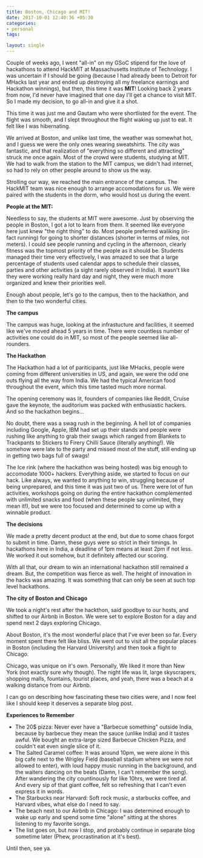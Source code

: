 ```yaml
---
title: Boston, Chicago and MIT!
date: 2017-10-01 12:40:36 +05:30
categories:
- personal
tags:

layout: single
---
```


Couple of weeks ago, I went "all-in" on my GSoC stipend for the love of hackathons to attend HackMIT at Massachusetts Institute of Technology. I was uncertain if I should be going (because I had already been to Detroit for MHacks last year and ended up destroying all my freelance earnings and Hackathon winnings), but then, this time it was **MIT**! Looking back 2 years from now, I'd never have imagined that one day I'll get a chance to visit MIT. So I made my decision, to go all-in and give it a shot.

This time it was just me and Gautam who were shortlisted for the event. The flight was smooth, and I slept throughout the flight waking up just to eat. It felt like I was hibernating.

We arrived at Boston, and unlike last time, the weather was somewhat hot, and I guess we were the only ones wearing sweatshirts. The city was fantastic, and that realization of "everything so different and attracting" struck me once again. Most of the crowd were students, studying at MIT. We had to walk from the station to the MIT campus, we didn't had internet, so had to rely on other people around to show us the way.


Strolling our way, we reached the main entrance of the campus. The HackMIT team was nice enough to arrange accomodations for us. We were paired with the students in the dorm, who would host us during the event.

**People at the MIT:**

Needless to say, the students at MIT were awesome. Just by observing the people in Boston, I got a lot to learn from them. It seemed like everyone here just knew "the right thing" to do. Most people preferred waliking (in-fact running) for going to shorter distances (shorter in terms of miles, not meters). I could see people running and cycling in the afternoon, clearly fitness was the topmost priority of the people as it should be. Students managed their time very effectively, I was amazed to see that a large percentage of students used calendar apps to schedule their classes, parties and other activities (a sight rarely observed in India). It wasn't like they were working really hard day and night, they were much more organized and knew their priorities well.

Enough about people, let's go to the campus, then to the hackathon, and then to the two wonderful cities.

**The campus**

The campus was huge, looking at the infrastucture and facilities, it seemed like we've moved ahead 5 years in time. There were countless number of activities one could do in MIT, so most of the people seemed like all-rounders.

**The Hackathon**

The Hackathon had a lot of pariticipants, just like MHacks, people were coming from different universities in US, and again, we were the odd one outs flying all the way from India. We had the typical American food throughout the event, which this time tasted much more normal.

The opening ceremony was lit, founders of companies like Reddit, Cruise gave the keynote, the auditorium was packed with enthusiastic hackers. And so the hackathon begins...

No doubt, there was a swag rush in the beginning. A hell lot of companies including Google, Apple, IBM had set up their stands and people were rushing like anything to grab their swags which ranged from Blankets to Trackpants to Stickers to Firery Chilli Sauce (literally anything!). We somehow were late to the party and missed most of the stuff, still ending up in getting two bags full of swags!

The Ice rink (where the hackathon was being hosted) was big enough to accomodate 1000+ hackers. Everything aside, we started to focus on our hack. Like always, we wanted to anything to win, struggling because of being unprepared, and this time it was just two of us. There were lot of fun activities, workshops going on during the entire hackathon complemented with unlimited snacks and food (when these people say unlimited, they mean it!), but we were too focused and determined to come up with a winnable product.

**The decisions**

We made a pretty decent product at the end, but due to some chaos forgot to submit in time. Damn, these guys were so strict in their timings. In hackathons here in India, a deadline of 1pm means at least 2pm if not less. We worked it out somehow, but it definitely affected our scoring.

With all that, our dream to win an international hackathon still remained a dream. But, the competition was fierce as well. The height of innovation in the hacks was amazing. It was something that can only be seen at such top level hackathons.

**The city of Boston and Chicago**

We took a night's rest after the hackthon, said goodbye to our hosts, and shifted to our Airbnb in Boston. We were set to explore Boston for a day and spend next 2 days exploring Chicago.

About Boston, it's the most wonderful place that I've ever been so far. Every moment spent there felt like bliss. We went out to visit all the popular places in Boston (including the Harvard University) and then took a flight to Chicago.

Chicago, was unique on it's own. Personally, We liked it more than New York (not exactly sure why though). The night life was lit, large skyscrapers, shopping malls, fountains, tourist places, and yeah, there was a beach at a walking distance from our Airbnb.

I can go on describing how fascinating these two cities were, and I now feel like I should keep it deserves a separate blog post.


**Experiences to Remember**

- The 20$ pizza: Never ever have a "Barbecue something" outside India, because by barbecue they mean the sauce (unlike India) and it tastes awful. We bought an extra-large sized Barbecue Chicken Pizza, and couldn't eat even single slice of it.
- The Salted Caramel coffee: It was around 10pm, we were alone in this big cafe next to the Wrigley Field (baseball stadium where we were not allowed to enter), with loud happy music running in the background, and the waiters dancing on the beats (Damn, I can't remember the song). After wandering the city countinously for like 10hrs, we were tired af. And every sip of that giant coffee, felt so refreshing that I can't even express it in words.
- The Starbucks near Harvard: Soft rock music, a starbucks coffee, and Harvard vibes, what else do I need to say.
- The beach next to our Airbnb in Chicago: I was determined enough to wake up early and spend some time "alone" sitting at the shores listening to my favorite songs.
- The list goes on, but now I stop, and probably continue in separate blog sometime later (Phew, procrastination at it's best).

Until then, see ya.
